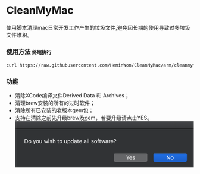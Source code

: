 # CleanMyMac

使用脚本清理mac日常开发工作产生的垃圾文件,避免因长期的使用导致过多垃圾文件堆积。

### 使用方法 <font size="2"> 终端执行 </font></span>

```bash
curl https://raw.githubusercontent.com/HeminWon/CleanMyMac/arm/cleanmymac.sh | sh
```

### 功能
- 清除XCode编译文件Derived Data 和 Archives；
- 清理brew安装的所有的过时软件；
- 清除所有已安装的老版本gem包；
- 支持在清除之前先升级brew及gem，若要升级请点击YES。
![update](https://github.com/HeminWon/CleanMyMac/blob/develop/rsc/update.png)
